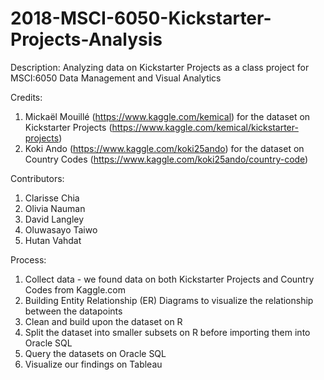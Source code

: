 # 2018-MSCI-6050-Kickstarter-Projects-Analysis

Description: Analyzing data on Kickstarter Projects as a class project for MSCI:6050 Data Management and Visual Analytics

Credits: 
  1) Mickaël Mouillé (https://www.kaggle.com/kemical) for the dataset on Kickstarter Projects (https://www.kaggle.com/kemical/kickstarter-projects)
  2) Koki Ando (https://www.kaggle.com/koki25ando) for the dataset on Country Codes (https://www.kaggle.com/koki25ando/country-code)

Contributors: 
  1) Clarisse Chia 
  2) Olivia Nauman
  3) David Langley
  4) Oluwasayo Taiwo
  5) Hutan Vahdat

Process:
  1) Collect data - we found data on both Kickstarter Projects and Country Codes from Kaggle.com 
  2) Building Entity Relationship (ER) Diagrams to visualize the relationship between the datapoints
  3) Clean and build upon the dataset on R
  4) Split the dataset into smaller subsets on R before importing them into Oracle SQL
  5) Query the datasets on Oracle SQL
  6) Visualize our findings on Tableau
